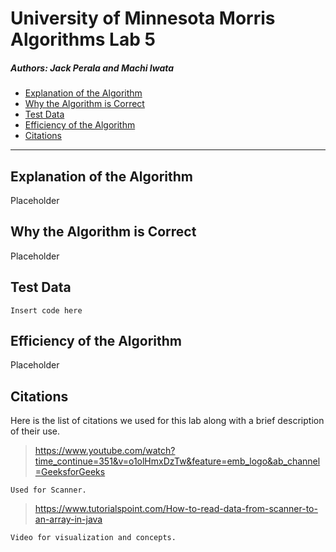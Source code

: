# University of Minnesota Morris Algorithms Lab 5
##### Authors: Jack Perala and Machi Iwata

- [Explanation of the Algorithm](#explanation-of-the-algorithm)
- [Why the Algorithm is Correct](#why-the-algorithm-is-correct)
- [Test Data](#test-data)
- [Efficiency of the Algorithm](#efficiency-of-the-algorithm)
- [Citations](#citations)
____


## Explanation of the Algorithm
Placeholder

## Why the Algorithm is Correct
Placeholder

## Test Data
```
Insert code here
```
## Efficiency of the Algorithm
Placeholder

## Citations
Here is the list of citations we used for this lab along with a brief description of their use.
>https://www.youtube.com/watch?time_continue=351&v=o1olHmxDzTw&feature=emb_logo&ab_channel=GeeksforGeeks
```
Used for Scanner.
```
>https://www.tutorialspoint.com/How-to-read-data-from-scanner-to-an-array-in-java
```
Video for visualization and concepts.
```